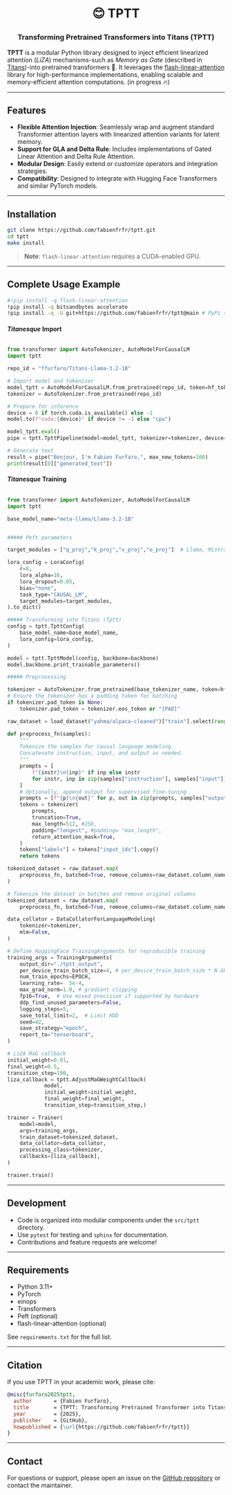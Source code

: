 <h1 align="center"> <p>😊 TPTT</p></h1>
<h3 align="center">
    <p>Transforming Pretrained Transformers into Titans (TPTT) </p>
</h3>

**TPTT** is a modular Python library designed to inject efficient linearized attention (*LiZA*) mechanisms-such as *Memory as Gate* (described in [Titans](https://arxiv.org/html/2501.00663v1))-into pretrained transformers 🤗.
It leverages the [flash-linear-attention](https://github.com/fla-org/flash-linear-attention) library for high-performance implementations, enabling scalable and memory-efficient attention computations. (in progress 🔥)

---

## Features

- **Flexible Attention Injection**: Seamlessly wrap and augment standard Transformer attention layers with linearized attention variants for latent memory.
- **Support for GLA and Delta Rule**: Includes implementations of Gated Linear Attention and Delta Rule Attention.
- **Modular Design**: Easily extend or customize operators and integration strategies.
- **Compatibility**: Designed to integrate with Hugging Face Transformers and similar PyTorch models.

---

## Installation

```bash
git clone https://github.com/fabienfrfr/tptt.git
cd tptt
make install
```

> **Note**: `flash-linear-attention` requires a CUDA-enabled GPU.

---

## Complete Usage Example

```bash
#!pip install -q flash-linear-attention
!pip install -q bitsandbytes accelerate
!pip install -q -U git+https://github.com/fabienfrfr/tptt@main # PyPi soon
```

#### *Titanesque* Import


```python

from transformer import AutoTokenizer, AutoModelForCausalLM
import tptt

repo_id = "ffurfaro/Titans-Llama-3.2-1B"

# Import model and tokenizer
model_tptt = AutoModelForCausalLM.from_pretrained(repo_id, token=hf_token, trust_remote_code=True)
tokenizer = AutoTokenizer.from_pretrained(repo_id)

# Prepare for inference
device = 0 if torch.cuda.is_available() else -1
model.to(f"cuda:{device}" if device != -1 else "cpu")

model_tptt.eval()
pipe = tptt.TpttPipeline(model=model_tptt, tokenizer=tokenizer, device=device)

# Generate text
result = pipe("Bonjour, I'm Fabien Furfaro,", max_new_tokens=100)
print(result[0]["generated_text"])

```

#### *Titanesque* Training


```python

from transformer import AutoTokenizer, AutoModelForCausalLM
import tptt

base_model_name="meta-llama/Llama-3.2-1B"


##### Peft parameters

target_modules = ["q_proj","k_proj","v_proj","o_proj"]  # Llama, Mistral, OLMo. Minimal : q_proj, v_proj

lora_config = LoraConfig(
    r=8,
    lora_alpha=16,
    lora_dropout=0.05,
    bias="none",
    task_type="CAUSAL_LM",
    target_modules=target_modules,
).to_dict()

##### Transforming into Titans (Tptt)
config = tptt.TpttConfig(
    base_model_name=base_model_name,
    lora_config=lora_config,
)

model = tptt.TpttModel(config, backbone=backbone)
model.backbone.print_trainable_parameters()

##### Preprocessing

tokenizer = AutoTokenizer.from_pretrained(base_tokenizer_name, token=hf_token)
# Ensure the tokenizer has a padding token for batching
if tokenizer.pad_token is None:
    tokenizer.pad_token = tokenizer.eos_token or "[PAD]"

raw_dataset = load_dataset("yahma/alpaca-cleaned")["train"].select(range(N))

def preprocess_fn(samples):
    """
    Tokenize the samples for causal language modeling.
    Concatenate instruction, input, and output as needed.
    """
    prompts = [
        f"{instr}\n{inp}" if inp else instr
        for instr, inp in zip(samples["instruction"], samples["input"])
    ]
    # Optionally, append output for supervised fine-tuning
    prompts = [f"{p}\n{out}" for p, out in zip(prompts, samples["output"])]
    tokens = tokenizer(
        prompts,
        truncation=True,
        max_length=512, #256,
        padding="longest", #padding= "max_length",
        return_attention_mask=True,
    )
    tokens["labels"] = tokens["input_ids"].copy()
    return tokens

tokenized_dataset = raw_dataset.map(
    preprocess_fn, batched=True, remove_columns=raw_dataset.column_names
)

# Tokenize the dataset in batches and remove original columns
tokenized_dataset = raw_dataset.map(
    preprocess_fn, batched=True, remove_columns=raw_dataset.column_names)

data_collator = DataCollatorForLanguageModeling(
    tokenizer=tokenizer,
    mlm=False,
)

# Define HuggingFace TrainingArguments for reproducible training
training_args = TrainingArguments(
    output_dir="./tptt_output",
    per_device_train_batch_size=4, # per_device_train_batch_size * N GPU --> VRAM limit risk 
    num_train_epochs=EPOCH,
    learning_rate=  5e-4,
    max_grad_norm=1.0, # gradiant clipping
    fp16=True,  # Use mixed precision if supported by hardware
    ddp_find_unused_parameters=False, 
    logging_steps=5,
    save_total_limit=2,  # Limit HDD
    seed=42,
    save_strategy="epoch",
    report_to="tensorboard",
)

# LiZA MaG callback
initial_weight=0.01,
final_weight=0.5,
transition_step=100,
liza_callback = tptt.AdjustMaGWeightCallback(
            model,
            initial_weight=initial_weight,
            final_weight=final_weight,
            transition_step=transition_step,)

trainer = Trainer(
    model=model,
    args=training_args,
    train_dataset=tokenized_dataset,
    data_collator=data_collator,
    processing_class=tokenizer,
    callbacks=[liza_callback],
)

trainer.train()

```



---

## Development

- Code is organized into modular components under the `src/tptt` directory.
- Use `pytest` for testing and `sphinx` for documentation.
- Contributions and feature requests are welcome!

---

## Requirements

- Python 3.11+
- PyTorch
- einops
- Transformers
- Peft (optional)
- flash-linear-attention (optional)

See `requirements.txt` for the full list.

---

## Citation

If you use TPTT in your academic work, please cite:

```bibtex
@misc{furfaro2025tptt,
  author       = {Fabien Furfaro},
  title        = {TPTT: Transforming Pretrained Transformer into Titans},
  year         = {2025},
  publisher    = {GitHub},
  howpublished = {\url{https://github.com/fabienfrfr/tptt}}
}
```


---

## Contact

For questions or support, please open an issue on the [GitHub repository](https://github.com/fabienfrfr/tptt) or contact the maintainer.
